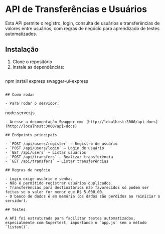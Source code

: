 # API de Transferências e Usuários

Esta API permite o registro, login, consulta de usuários e transferências de valores entre usuários, com regras de negócio para aprendizado de testes automatizados.

## Instalação

1. Clone o repositório
2. Instale as dependências:
   ```
npm install express swagger-ui-express
```

## Como rodar

- Para rodar o servidor:
  ```
  node server.js
  ```
- Acesse a documentação Swagger em: [http://localhost:3000/api-docs](http://localhost:3000/api-docs)

## Endpoints principais

- `POST /api/users/register` — Registro de usuário
- `POST /api/users/login` — Login de usuário
- `GET /api/users` — Listar usuários
- `POST /api/transfers` — Realizar transferência
- `GET /api/transfers` — Listar transferências

## Regras de negócio

- Login exige usuário e senha.
- Não é permitido registrar usuários duplicados.
- Transferências para destinatários não favorecidos só podem ser feitas se o valor for menor que R$ 5.000,00.
- O banco de dados é em memória (os dados são perdidos ao reiniciar o servidor).

## Testes

A API foi estruturada para facilitar testes automatizados, especialmente com Supertest, importando o `app.js` sem o método `listen()`.
